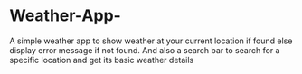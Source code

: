 # Weather-App-
A simple weather app to show weather at your current location if found else display error message if not found. And also a search bar to search for a specific location and get its basic weather details
